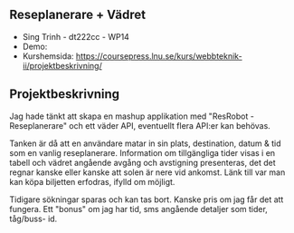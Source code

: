 ## Reseplanerare + Vädret

- Sing Trinh - dt222cc - WP14
- Demo: 
- Kurshemsida: https://coursepress.lnu.se/kurs/webbteknik-ii/projektbeskrivning/

## Projektbeskrivning

Jag hade tänkt att skapa en mashup applikation med "ResRobot - Reseplanerare" och ett väder API, eventuellt flera API:er kan behövas.

Tanken är då att en användare matar in sin plats, destination, datum & tid som en vanlig reseplanerare. Information om tillgängliga tider visas i en tabell och vädret angående avgång och avstigning presenteras, det det regnar kanske eller kanske att solen är nere vid ankomst. Länk till var man kan köpa biljetten erfodras, ifylld om möjligt.

Tidigare sökningar sparas och kan tas bort. Kanske pris om jag får det att fungera. Ett "bonus" om jag har tid, sms angående detaljer som tider, tåg/buss- id.